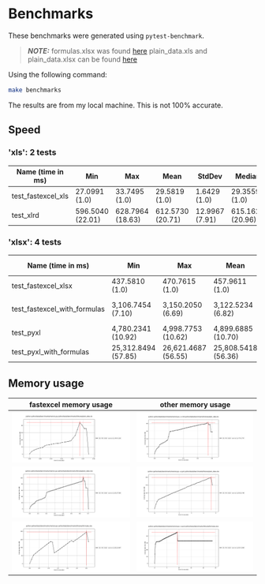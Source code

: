 # Benchmarks

These benchmarks were generated using `pytest-benchmark`.

> **_NOTE:_**  formulas.xlsx was found [here](https://foss.heptapod.net/openpyxl/openpyxl/-/issues/494) plain_data.xls and plain_data.xlsx can be found [here](https://public.opendatasoft.com/explore/dataset/covid-19-pandemic-worldwide-data/export/?disjunctive.zone&disjunctive.category)

Using the following command:

```bash
make benchmarks
```

The results are from my local machine. This is not 100% accurate.

## Speed
### 'xls': 2 tests
|Name (time in ms)|Min|Max|Mean|StdDev|Median|IQR|Outliers|OPS|Rounds|Iterations|
|-----------------|---|---|----|------|------|---|-------|---|-------|----------|
|test_fastexcel_xls|27.0991 (1.0)|33.7495 (1.0)|29.5819 (1.0)|1.6429 (1.0)|29.3559 (1.0)|2.7158 (1.0)|10;0|33.8044 (1.0)|29|1|
|test_xlrd|596.5040 (22.01)|628.7964 (18.63)|612.5730 (20.71)|12.9967 (7.91)|615.1620 (20.96)|20.7911 (7.66)|2;0|1.6325 (0.05)|5|1|



### 'xlsx': 4 tests
|Name (time in ms)|Min|Max|Mean|StdDev|Median|IQR|Outliers|OPS|Rounds  Iterations|
|-----------------|---|---|----|------|------|---|--------|---|------------------|
|test_fastexcel_xlsx|437.5810 (1.0)|470.7615 (1.0)|457.9611 (1.0)|13.7401 (1.0)|457.7006 (1.0)|21.0743 (1.25)|1;0|2.1836 (1.0)|5|1|
|test_fastexcel_with_formulas|3,106.7454 (7.10)|3,150.2050 (6.69)|3,122.5234 (6.82)|16.6031 (1.21)|3,120.9000 (6.82)|16.8614 (1.0)|1;0  0.3203 (0.15)|5|1|
|test_pyxl|4,780.2341 (10.92)|4,998.7753 (10.62)|4,899.6885 (10.70)|110.4665 (8.04)|4,948.7550 (10.81)|211.6149 (12.55)|2;0|0.2041 (0.09)|5|1|
test_pyxl_with_formulas|25,312.8494 (57.85)|26,621.4687 (56.55)|25,808.5418 (56.36)|545.0540 (39.67)|25,748.0901 (56.26)|852.3171 (50.55)|1;0|0.0387 (0.02)|5|1|


## Memory usage

| fastexcel memory usage | other memory usage |
|-|-|
|![fastexcel xls](memory_profiles/test_xls_fastexcel.png "fastexcel xls") |![xlrd xls](memory_profiles/test_xls_xlrd.png "xlrd xls")|
|![fastexcel xlsx](memory_profiles/test_xlsx_fastexcel.png "fastexcel xlsx") |![pyxl xlsx](memory_profiles/test_xlsx_openpyxl.png "pyxl xlsx")|
|![fastexcel formulas xlsx](memory_profiles/test_xlsx_formulas_fastexcel.png "fastexcel formulas xlsx") |![pyxl formulas xlsx](memory_profiles/test_xlsx_formulas_openpyxl.png "pyxl formulas xlsx")|
